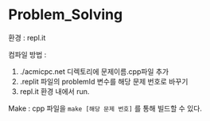 # Problem_Solving

환경 : repl.it

컴파일 방법 : 
1. ./acmicpc.net 디렉토리에 문제이름.cpp파일 추가
2. .replit 파일의 problemId 변수를 해당 문제 번호로 바꾸기
3. repl.it 환경 내에서 run.

Make : cpp 파일을 `make [해당 문제 번호]` 를 통해 빌드할 수 있다.

